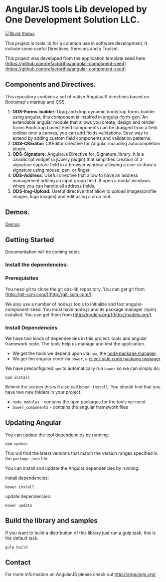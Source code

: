 # AngularJS tools Lib developed by One Development Solution LLC.

[![Build Status](https://travis-ci.org/refactorthis/angular-component-seed.svg?branch=master)](https://travis-ci.org/refactorthis/angular-component-seed)

This project is tools lib for a common use in software development, It include some useful Directives, Services and a Toolset.

This project was developed from the application template seed here
[https://github.com/refactorthis/angular-component-seed](https://github.com/refactorthis/angular-component-seed)

## Components and Directives.

This repository contains a set of native AngularJS directives based on Bootstrap's markup and CSS.

1. **ODS-Forms-builder:** Drag and drop dynamic bootstrap forms builder using angular, this component is inspired in [angular-form-gen](https://github.com/McNull/angular-form-gen). 
                          An extendable angular module that allows you create, design and render forms Bootstrap based. 
                          Field components can be dragged from a field toolbar onto a canvas, you can add fields validations. 
                          Ease way to extend by adding custom field components and validation patterns.
2. **ODS-CKEditor:** CKEditor directive for Angular including autocompletion plugin.
3. **ODS-Signature:** AngularJs Directive for jSignature library. It is a JavaScript widget (a jQuery plugin) that simplifies creation 
                      of a signature capture field in a browser window, allowing a user to draw a signature using mouse, pen, or finger.
4. **ODS-Address:** Useful directive that allow to have an address management adding an input group field. It open a modal windows where you 
                    can handle all address fields.
5. **ODS-Img-Upload:** Useful directive that allow to upload images(profile images, logo images) and edit using a crop tool. 
                                             

## Demos.

[Demos](https://hermeslm.github.io/demo/)

## Getting Started

Documentation will be coming soon.

### Install the dependencies:

### Prerequisites

You need git to clone the git ods-lib repository. You can get git from
[http://git-scm.com/](http://git-scm.com/).

We also use a number of node.js tools to initialize and test angular-component-seed. You must have node.js and
its package manager (npm) installed.  You can get them from [http://nodejs.org/](http://nodejs.org/).

### Install Dependencies

We have two kinds of dependencies in this project: tools and angular framework code.  The tools help
us manage and test the application.

* We get the tools we depend upon via `npm`, the [node package manager][npm].
* We get the angular code via `bower`, a [client-side code package manager][bower].

We have preconfigured `npm` to automatically run `bower` so we can simply do:

```
npm install
```

Behind the scenes this will also call `bower install`.  You should find that you have two new
folders in your project.

* `node_modules` - contains the npm packages for the tools we need
* `bower_components` - contains the angular framework files

## Updating Angular

You can update the tool dependencies by running:

```
npm update
```

This will find the latest versions that match the version ranges specified in the `package.json` file.

You can install and update the Angular dependencies by running:

install dependencies:
```
bower install
```
update dependencies:
```
bower update
```

## Build the library and samples

If you want to build a distribution of this library just run a gulp task, this is the default task.

```
gulp build
``` 

## Contact

For more information on AngularJS please check out http://angularjs.org/

[demo]: https://hermeslm.github.io/demo/
[git]: http://git-scm.com/
[bower]: http://bower.io
[npm]: https://www.npmjs.org/
[node]: http://nodejs.org
[protractor]: https://github.com/angular/protractor
[jasmine]: http://jasmine.github.io
[karma]: http://karma-runner.github.io
[travis]: https://travis-ci.org/
[http-server]: https://github.com/nodeapps/http-server
